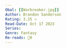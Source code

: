 ```yaml
---
Obal: [[Warbreaker.jpg]]
Author: Brandon Sanderson
Rating: 3.25 ⭐
Read-Date: Oct 17 2023
Series: 
Genre: Fantasy
Re-reads: 🔁0
---
```


